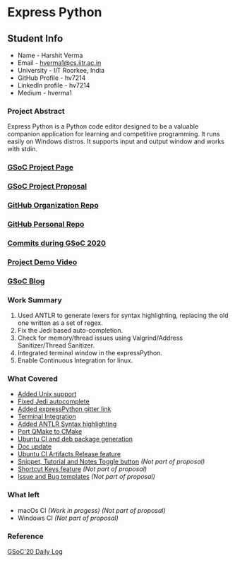 # Express Python

## Student Info

* Name - Harshit Verma
* Email - hverma1@cs.iitr.ac.in
* University - IIT Roorkee, India
* GitHub Profile - hv7214
* LinkedIn profile - hv7214
* Medium - hverma1

### Project Abstract

Express Python is a Python code editor designed to be a valuable companion
application for learning and competitive programming. It runs easily on
Windows distros. It supports input and output window and works with stdin.

### [GSoC Project Page](https://github.com/leopardslab/expressPython)

### [GSoC Project Proposal](https://docs.google.com/document/d/1Df3egaxvC_q2f6BG71d6Q2twb-zewrMfI3cRX5OL9rM/edit)

### [GitHub Organization Repo](https://github.com/leopardslab)

### [GitHub Personal Repo](https://github.com/hv7214/expressPython)

### [Commits during GSoC 2020](https://github.com/leopardslab/expressPython/commits?author=hv7214)

### [Project Demo Video](https://user-images.githubusercontent.com/42354803/83750303-bde3be80-a682-11ea-955e-f2aff01f4b10.gif)

### [GSoC Blog](https://medium.com/@hverma1/gsoc20-blogs-unified-20158170a0fa)

### Work Summary

1. Used ANTLR to generate lexers for syntax highlighting, replacing the old one written as a set of regex.
2. Fix the Jedi based auto-completion.
3. Check for memory/thread issues using Valgrind/Address Sanitizer/Thread Sanitizer.
4. Integrated terminal window in the expressPython. ​
5. Enable Continuous Integration for linux.

### What Covered

* [Added Unix support](https://github.com/leopardslab/expressPython/pull/8)
* [Fixed Jedi autocomplete](https://github.com/leopardslab/expressPython/pull/9)
* [Added expressPython gitter link](https://github.com/leopardslab/expressPython/pull/12)
* [Terminal Integration](https://github.com/leopardslab/expressPython/pull/13)
* [Added ANTLR Syntax highlighting](https://github.com/leopardslab/expressPython/pull/17)
* [Port QMake to CMake](https://github.com/leopardslab/expressPython/pull/19)
* [Ubuntu CI and deb package generation](https://github.com/leopardslab/expressPython/pull/25)
* [Doc update](https://github.com/leopardslab/expressPython/pull/26)
* [Ubuntu CI Artifacts Release feature](https://github.com/leopardslab/expressPython/pull/28)
* [Snippet, Tutorial and Notes Toggle button](https://github.com/leopardslab/expressPython/pull/29) *(Not part of proposal)*
* [Shortcut Keys feature](https://github.com/leopardslab/expressPython/pull/30) *(Not part of proposal)*
* [Issue and Bug templates](https://github.com/leopardslab/expressPython/pull/31) *(Not part of proposal)*

### What left

* macOs CI *(Work in progess) (Not part of proposal)*
* Windows CI *(Not part of proposal)*

### Reference

[GSoC'20 Daily Log](https://docs.google.com/document/d/1jHwgMigkUS7l9FH_dDHdh88djDvIHQF4ftW0d7q_Dkw/edit)
